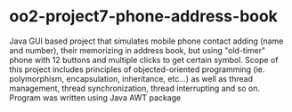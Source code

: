 # oo2-project7-phone-address-book
Java GUI based project that simulates mobile phone contact adding (name and number), their memorizing in address book, but using "old-timer" phone with 12 buttons and multiple clicks to get certain symbol. Scope of this project includes principles of objected-oriented programming (ie. polymorphism, encapsulation, inheritance, etc...) as well as thread management, thread synchronization, thread interrupting and so on. Program was written using Java AWT package
